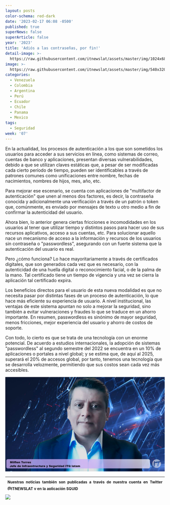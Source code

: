 ```yaml
---
layout: posts
color-schema: red-dark
date: '2023-02-17 06:08 -0500'
published: true
superNews: false
superArticle: false
year: '2023'
title: 'Adiós a las contraseñas, por fin!'
detail-image: >-
  https://raw.githubusercontent.com/itnewslat/assets/master/img/1024x680/Milflen-Torres-g.jpg
image: >-
  https://raw.githubusercontent.com/itnewslat/assets/master/img/540x320/Milflen-Torres-p.jpg
categories:
  - Venezuela
  - Colombia
  - Argentina
  - Perú
  - Ecuador
  - Chile
  - Panama
  - Mexico
tags:
  - Seguridad
week: '07'
---
```

En la actualidad, los procesos de autenticación a los que son sometidos los usuarios para acceder a sus servicios en línea, como sistemas de correo, cuentas de banco y aplicaciones, presentan diversas vulnerabilidades, debido a que se utilizan claves estáticas que, a pesar de ser modificadas cada cierto período de tiempo, pueden ser identificables a través de patrones comunes como unificaciones entre nombre, fechas de nacimientos, nombres de hijos, mes, año, etc.

Para mejorar ese escenario, se cuenta con aplicaciones de "multifactor de autenticación" que unen al menos dos factores, es decir, la contraseña conocida y adicionalmente una verificación a través de un patrón o token que, comúnmente, es enviado por mensajes de texto u otro medio a fin de confirmar la autenticidad del usuario.

Ahora bien, lo anterior genera ciertas fricciones e incomodidades en los usuarios al tener que utilizar tiempo y distintos pasos para hacer uso de sus recursos aplicativos, acceso a sus cuentas, etc. Para solucionar aquello nace un mecanismo de acceso a la información y recursos de los usuarios sin contraseña o "passwordless", asegurando con un fuerte sistema que la autenticación del usuario es real. 

Pero ¿cómo funciona? Lo hace mayoritariamente a través de certificados digitales, que son generados cada vez que es necesario, con la autenticidad de una huella digital o reconocimiento facial, o de la palma de la mano. Tal certificado tiene un tiempo de vigencia y una vez se cierra la aplicación tal certificado expira.

Los beneficios directos para el usuario de esta nueva modalidad es que no necesita pasar por distintas fases de un proceso de autenticación, lo que hace más eficiente su experiencia de usuario. A nivel institucional, las ventajas de este sistema apuntan no solo a mejorar la seguridad, sino también a evitar vulneraciones y fraudes lo que se traduce en un ahorro importante. En resumen, passwordless es sinónimo de mayor seguridad, menos fricciones, mejor experiencia del usuario y ahorro de costos de soporte.

Con todo, lo cierto es que se trata de una tecnología con un enorme potencial. De acuerdo a estudios internacionales, la adopción de sistemas "passwordless" al segundo semestre del 2022 se encuentra en un 10% de aplicaciones o portales a nivel global; y se estima que, de aquí al 2025, superará el 20% de accesos global, por tanto, tenemos una tecnología que se desarrolla velozmente, permitiendo que sus costos sean cada vez más accesibles.

![](https://raw.githubusercontent.com/itnewslat/assets/master/img/540x320/Milflen-Torres-p.jpg)

<table style="height: 42px;" width="569">
<tbody>
<tr>
<td style="text-align: justify;"><sub><strong>Nuestras noticias también son publicadas a través de nuestra cuenta en Twitter <a href="https://twitter.com/itnewslat?lang=es">@ITNEWSLAT</a> y en la aplicación <a href="https://squidapp.co/en/">SQUID</a></strong></sub></td>
</tr>
</tbody>
</table>

<img src="https://tracker.metricool.com/c3po.jpg?hash=56f88a41e39ab42c063cc51676587a04"/>